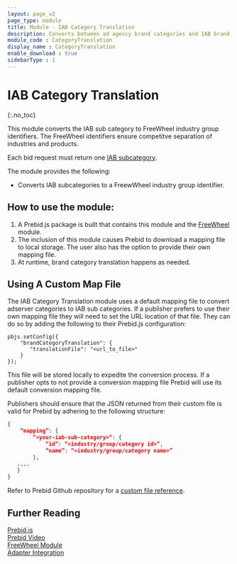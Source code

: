 ```yaml
---
layout: page_v2
page_type: module
title: Module - IAB Category Translation
description: Converts between ad agency brand categories and IAB brand categories.
module_code : CategoryTranslation
display_name : CategoryTranslation
enable_download : true
sidebarType : 1
---
```


# IAB Category Translation

{:.no_toc}

This module converts the IAB sub category to FreeWheel industry group identifiers. The FreeWheel identifiers ensure competitve separation of industries and products. 

Each bid request must return one [IAB subcategory](https://support.aerserv.com/hc/en-us/articles/207148516-List-of-IAB-Categories).

The module provides the following: 

- Converts IAB subcategories to a FreewWheel industry group identifier.

## How to use the module:

1. A Prebid.js package is built that contains this module and the [FreeWheel](/dev-docs/modules/freewheel.html) module.  
2. The inclusion of this module causes Prebid to download a mapping file to local storage. The user also has the option to provide their own mapping file. 
3. At runtime, brand category translation happens as needed. 


## Using A Custom Map File
The IAB Category Translation module uses a default mapping file to convert adserver categories to IAB sub categories. If a publisher prefers to use their own mapping file they will need to set the URL location of that file. They can do so by adding the following to their Prebid.js configuration: 

```
pbjs.setConfig({
    "brandCategoryTranslation": {
       "translationFile": "<url_to_file>"
    }
});
```

This file will be stored locally to expedite the conversion process. If a publisher opts to not provide a conversion mapping file Prebid will use its default conversion mapping file. 

Publishers should ensure that the JSON returned from their custom file is valid for Prebid by adhering to the following structure: 

```JSON
{
    “mapping”: {
        “<your-iab-sub-category>“: {
            “id”: “<industry/group/category id>“,
            “name”: “<industry/group/category name>”
        },
   ....
   }
}
```

Refer to Prebid Github repository for a [custom file reference](https://github.com/prebid/category-mapping-file).


## Further Reading

[Prebid.js](/dev-docs/getting-started.html)   
[Prebid Video](/prebid-video/video-overview.html)  
[FreeWheel Module](/dev-docs/modules/freewheel.html)  
[Adapter Integration](/dev-docs/bidder-adaptor.html)







